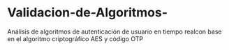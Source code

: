# Validacion-de-Algoritmos-
Análisis de algoritmos de autenticación de usuario en tiempo realcon base en el algoritmo criptográfico AES y código OTP 
